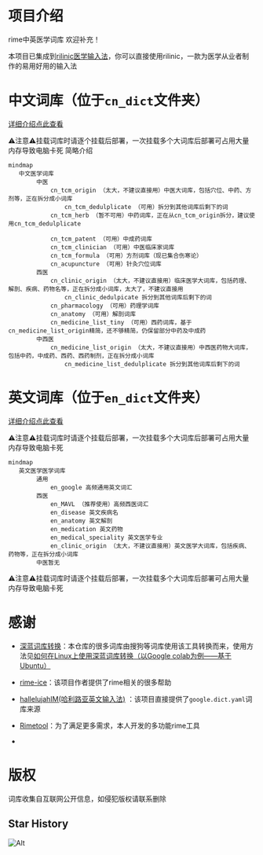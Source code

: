 # 项目介绍

rime中英医学词库 欢迎补充！

本项目已集成到[rilinic医学输入法](https://github.com/whitewatercn/rilinic)，你可以直接使用rilinic，一款为医学从业者制作的易用好用的输入法

# 中文词库（位于`cn_dict`文件夹）
[详细介绍点此查看](./docs/dict_info.md)

⚠️注意⚠️挂载词库时请逐个挂载后部署，一次挂载多个大词库后部署可占用大量内存导致电脑卡死
简略介绍
```mermaid
mindmap
   中文医学词库
        中医
            cn_tcm_origin （太大，不建议直接用）中医大词库，包括穴位、中药、方剂等，正在拆分成小词库
				cn_tcm_dedulplicate （可用）拆分到其他词库后剩下的词
            cn_tcm_herb （暂不可用）中药词库，正在从cn_tcm_origin拆分，建议使用cn_tcm_dedulplicate

            cn_tcm_patent （可用）中成药词库
            cn_tcm_clinician （可用）中医临床家词库
            cn_tcm_formula （可用）方剂词库（现已集合伤寒论）
            cn_acupuncture （可用）针灸穴位词库
        西医
            cn_clinic_origin （太大，不建议直接用）临床医学大词库，包括药理、解剖、疾病、药物名等，正在拆分成小词库，太大了，不建议直接用
                cn_clinic_dedulpicate 拆分到其他词库后剩下的词
            cn_pharmacology （可用）药理学词库
            cn_anatomy （可用）解剖词库
            cn_medicine_list_tiny （可用）西药词库，基于cn_medicine_list_origin精简，还不够精简，仍保留部分中药及中成药
        中西医
            cn_medicine_list_origin （太大，不建议直接用）中西医药物大词库，包括中药，中成药、西药、西药制剂，正在拆分成小词库
                cn_medicine_list_dedulplicate 拆分到其他词库后剩下的词
```
# 英文词库（位于`en_dict`文件夹）
[详细介绍点此查看](./docs/dict_info.md)

⚠️注意⚠️挂载词库时请逐个挂载后部署，一次挂载多个大词库后部署可占用大量内存导致电脑卡死
```mermaid
mindmap
   英文医学医学词库
        通用
            en_google 高频通用英文词汇
        西医
            en_MAVL （推荐使用）高频西医词汇
            en_disease 英文疾病名
            en_anatomy 英文解剖
            en_medication 英文药物
            en_medical_speciality 英文医学专业
            en_clinic_origin （太大，不建议直接用）英文医学大词库，包括疾病、药物等，正在拆分成小词库
        中医暂无
```
⚠️注意⚠️挂载词库时请逐个挂载后部署，一次挂载多个大词库后部署可占用大量内存导致电脑卡死


# 感谢

- [深蓝词库转换](https://github.com/studyzy/imewlconverter)：本仓库的很多词库由搜狗等词库使用该工具转换而来，使用方法见[如何在Linux上使用深蓝词库转换（以Google colab为例——基于Ubuntu）](https://forum.beginner.center/t/topic/719)

- [rime-ice](https://github.com/iDvel/rime-ice)：该项目作者提供了rime相关的很多帮助

- [hallelujahIM(哈利路亚英文输入法)](https://github.com/dongyuwei/hallelujahIM) ：该项目直接提供了`google.dict.yaml`词库来源
- [Rimetool](https://github.com/whitewatercn/rimetool)：为了满足更多需求，本人开发的多功能rime工具

- 

# 版权

词库收集自互联网公开信息，如侵犯版权请联系删除

## Star History

![Alt](https://repobeats.axiom.co/api/embed/ddc3e1b371f832d3eee829ecaca1266b4bffbc11.svg "Repobeats analytics image")
